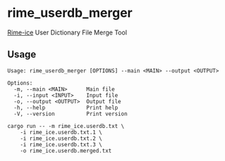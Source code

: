 # rime_userdb_merger

[Rime-ice](https://github.com/iDvel/rime-ice) User Dictionary File Merge Tool

## Usage

```shell
Usage: rime_userdb_merger [OPTIONS] --main <MAIN> --output <OUTPUT>

Options:
  -m, --main <MAIN>      Main file
  -i, --input <INPUT>    Input file
  -o, --output <OUTPUT>  Output file
  -h, --help             Print help
  -V, --version          Print version
```

```shell
cargo run -- -m rime_ice.userdb.txt \
    -i rime_ice.userdb.txt.1 \
    -i rime_ice.userdb.txt.2 \
    -i rime_ice.userdb.txt.3 \
    -o rime_ice.userdb.merged.txt
```


